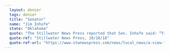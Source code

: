 ```yaml
---
  layout: denier
  tags: denier
  title: "Senator"
  name: "Jim Inhofe"
  state: "Oklahoma"
  quote: "The Stillwater News Press reported that Sen. Inhofe said: “First of all, we’ve never argued, climate has always been changing ... All evidence is there. We’re talking about scriptural evidence, we’re talking about scientific evidence ... You can’t argue with climate change because it’s always been changing.\""
  quote-ref: "Stillwater News Press, 10/18/18"
  quote-ref-url: "https://www.stwnewspress.com/news/local_news/a-view-from-d-c-sen-jim-inhofe-weighs-in/article_a840e333-7c5a-5d5c-b916-a711f04bb742.html"
---
```

